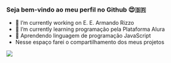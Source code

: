 ### Seja bem-vindo ao meu perfil no Github 😍🇧🇷

- 🔭 I’m currently working on E. E. Armando Rizzo
- 🌱 I’m currently learning programação pela Plataforma Alura
- 💙 Aprendendo linguagem de programação JavaScript
- Nesse espaço farei o compartilhamento dos meus projetos

![ ](https://media1.tenor.com/m/kn_XRI5Ox_4AAAAC/thumbs-up-%D8%A7%D9%84%D8%A5%D8%A8%D9%87%D8%A7%D9%85.gif)

